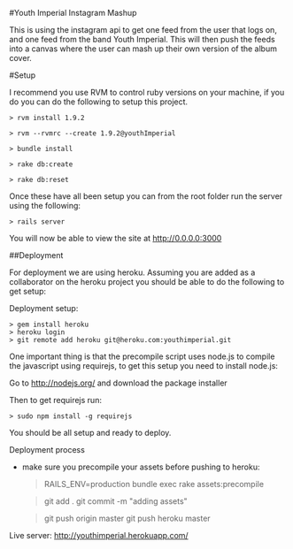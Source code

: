 #Youth Imperial Instagram Mashup

This is using the instagram api to get one feed from the user that logs on, and one feed from the band Youth Imperial. This will then push the feeds into a canvas where the user can mash up their own version of the album cover.

#Setup

I recommend you use RVM to control ruby versions on your machine, if you do you can do the following to setup this project.

    > rvm install 1.9.2
    
    > rvm --rvmrc --create 1.9.2@youthImperial
    
    > bundle install
    
    > rake db:create
    
    > rake db:reset
    
    
Once these have all been setup you can from the root folder run the server using the following:

	> rails server
	
You will now be able to view the site at http://0.0.0.0:3000


##Deployment

For deployment we are using heroku. Assuming you are added as a collaborator on the heroku project you should be able to do the following to get setup:

Deployment setup:

	> gem install heroku
	> heroku login
	> git remote add heroku git@heroku.com:youthimperial.git
	
One important thing is that the precompile script uses node.js to compile the javascript using requirejs, to get this setup you need to install node.js:

Go to http://nodejs.org/ and download the package installer

Then to get requirejs run:
	
	> sudo npm install -g requirejs	
	
You should be all setup and ready to deploy.
	
Deployment process
- make sure you precompile your assets before pushing to heroku:
	> RAILS_ENV=production bundle exec rake assets:precompile
	
	> git add .
	> git commit -m "adding assets"
	
	> git push origin master
	> git push heroku master

Live server: http://youthimperial.herokuapp.com/